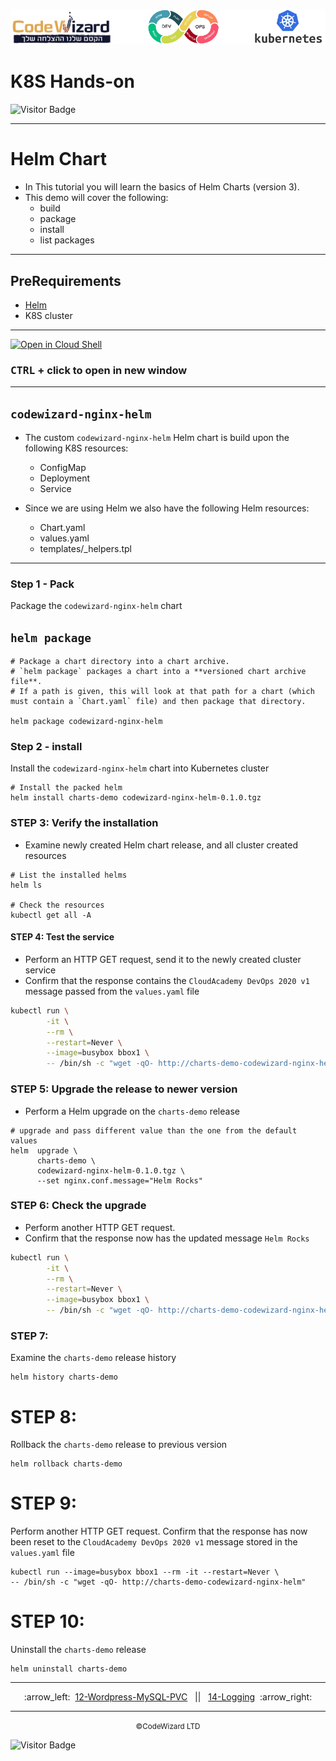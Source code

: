![](../../resources/k8s-logos.png)

# K8S Hands-on

![Visitor Badge](https://visitor-badge.laobi.icu/badge?page_id=nirgeier)

---

# Helm Chart

- In This tutorial you will learn the basics of Helm Charts (version 3).
- This demo will cover the following:
  - build
  - package
  - install
  - list packages

---

## PreRequirements

- [Helm](https://helm.sh/docs/intro/install/)
- K8S cluster

---

[![Open in Cloud Shell](https://gstatic.com/cloudssh/images/open-btn.svg)](https://console.cloud.google.com/cloudshell/editor?cloudshell_git_repo=https://github.com/nirgeier/KubernetesLabs)

### **<kbd>CTRL</kbd> + click to open in new window**

---

## `codewizard-nginx-helm`

- The custom `codewizard-nginx-helm` Helm chart is build upon the following K8S resources:

  - ConfigMap
  - Deployment
  - Service

- Since we are using Helm we also have the following Helm resources:
  - Chart.yaml
  - values.yaml
  - templates/\_helpers.tpl

---

### Step 1 - Pack

Package the `codewizard-nginx-helm` chart

## `helm package`

```
# Package a chart directory into a chart archive.
# `helm package` packages a chart into a **versioned chart archive file**.
# If a path is given, this will look at that path for a chart (which must contain a `Chart.yaml` file) and then package that directory.

helm package codewizard-nginx-helm
```

### Step 2 - install

Install the `codewizard-nginx-helm` chart into Kubernetes cluster

```
# Install the packed helm
helm install charts-demo codewizard-nginx-helm-0.1.0.tgz
```

### STEP 3: Verify the installation

- Examine newly created Helm chart release, and all cluster created resources

```
# List the installed helms
helm ls

# Check the resources
kubectl get all -A
```

#### STEP 4: Test the service

- Perform an HTTP GET request, send it to the newly created cluster service
- Confirm that the response contains the `CloudAcademy DevOps 2020 v1` message passed from the `values.yaml` file

```sh
kubectl run \
        -it \
        --rm \
        --restart=Never \
        --image=busybox bbox1 \
        -- /bin/sh -c "wget -qO- http://charts-demo-codewizard-nginx-helm"
```

### STEP 5: Upgrade the release to newer version

- Perform a Helm upgrade on the `charts-demo` release

```
# upgrade and pass different value than the one from the default values
helm  upgrade \
      charts-demo \
      codewizard-nginx-helm-0.1.0.tgz \
      --set nginx.conf.message="Helm Rocks"
```

### STEP 6: Check the upgrade

- Perform another HTTP GET request.
- Confirm that the response now has the updated message `Helm Rocks`

```sh
kubectl run \
        -it \
        --rm \
        --restart=Never \
        --image=busybox bbox1 \
        -- /bin/sh -c "wget -qO- http://charts-demo-codewizard-nginx-helm"
```

### STEP 7:

Examine the `charts-demo` release history

```
helm history charts-demo
```

# STEP 8:

Rollback the `charts-demo` release to previous version

```
helm rollback charts-demo
```

# STEP 9:

Perform another HTTP GET request. Confirm that the response has now been reset to the `CloudAcademy DevOps 2020 v1` message stored in the `values.yaml` file

```
kubectl run --image=busybox bbox1 --rm -it --restart=Never \
-- /bin/sh -c "wget -qO- http://charts-demo-codewizard-nginx-helm"
```

# STEP 10:

Uninstall the `charts-demo` release

```
helm uninstall charts-demo
```

<!-- navigation start -->

---

<div align="center">
:arrow_left:&nbsp;
  <a href="../12-Wordpress-MySQL-PVC">12-Wordpress-MySQL-PVC</a>
&nbsp;&nbsp;||&nbsp;&nbsp;  <a href="../14-Logging">14-Logging</a>
  &nbsp;:arrow_right:</div>

---

<div align="center">
  <small>&copy;CodeWizard LTD</small>
</div>

![Visitor Badge](https://visitor-badge.laobi.icu/badge?page_id=nirgeier)

<!-- navigation end -->
